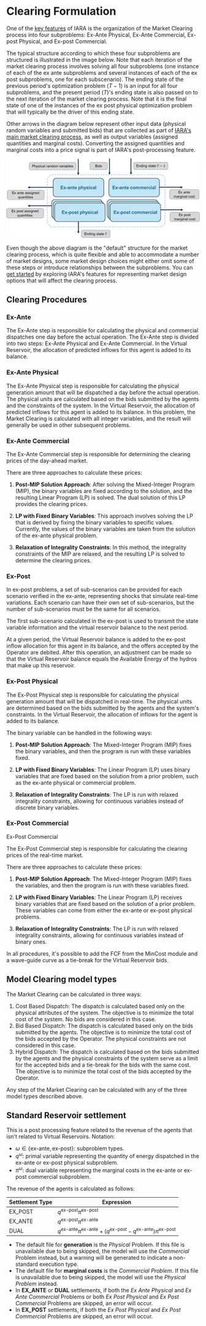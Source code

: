 # Clearing Formulation

One of the [key features](key_features.md) of IARA is the organization of the Market Clearing process into four subproblems: Ex-Ante Physical, Ex-Ante Commercial, Ex-post Physical, and Ex-post Commercial.

The typical structure according to which these four subproblems are structured is illustrated in the image below. Note that each iteration of the market clearing process involves solving all four subproblems (one instance of each of the ex ante subproblems and several instances of each of the ex post subproblems, one for each subscenario). The ending state of the previous period's optimization problem ($T-1$) is an input for all four subproblems, and the present period ($T$)'s ending state is also passed on to the next iteration of the market clearing process. Note that it is the final state of one of the instances of the ex post physical optimization problem that will typically be the driver of this ending state.

Other arrows in the diagram below represent other input data (physical random variables and submitted bids) that are collected as part of [IARA's main market clearing process](key_features.md#the-market-clearing-process), as well as output variables (assigned quantities and marginal costs). Converting the assigned quantities and marginal costs into a price signal is part of IARA's post-processing feature.

![Diagram](./assets/Picture_Subproblems.png)

Even though the above diagram is the "default" structure for the market clearing process, which is quite flexible and able to accommodate a number of market designs, some market design choices might either omit some of these steps or introduce relationships between the subproblems. You can [get started](tutorial/first_execution.md) by exploring IARA's features for representing market design options that will affect the clearing process.

## Clearing Procedures

### Ex-Ante

The Ex-Ante step is responsible for calculating the physical and commercial dispatches one day before the actual operation. The Ex-Ante step is divided into two steps: Ex-Ante Physical and Ex-Ante Commercial. 
In the Virtual Reservoir, the allocation of predicted inflows for this agent is added to its balance.

### Ex-Ante Physical

The Ex-Ante Physical step is responsible for calculating the physical generation amount that will be dispatched a day before the actual operation. The physical units are calculated based on the bids submitted by the agents and the constraints of the system. In the Virtual Reservoir, the allocation of predicted inflows for this agent is added to its balance.
In this problem, the Market Clearing is calculated with all integer variables, and the result will generally be used in other subsequent problems.

### Ex-Ante Commercial

The Ex-Ante Commercial step is responsible for determining the clearing prices of the day-ahead market.

There are three approaches to calculate these prices:

1. **Post-MIP Solution Approach**: After solving the Mixed-Integer Program (MIP), the binary variables are fixed according to the solution, and the resulting Linear Program (LP) is solved. The dual solution of this LP provides the clearing prices.

2. **LP with Fixed Binary Variables**: This approach involves solving the LP that is derived by fixing the binary variables to specific values. Currently, the values of the binary variables are taken from the solution of the ex-ante physical problem.

3. **Relaxation of Integrality Constraints**: In this method, the integrality constraints of the MIP are relaxed, and the resulting LP is solved to determine the clearing prices.

### Ex-Post

In ex-post problems, a set of sub-scenarios can be provided for each scenario verified in the ex-ante, representing shocks that simulate real-time variations. Each scenario can have their own set of sub-scenarios, but the number of sub-scenarios must be the same for all scenarios.

The first sub-scenario calculated in the ex-post is used to transmit the state variable information and the virtual reservoir balance to the next period.

At a given period, the Virtual Reservoir balance is added to the ex-post inflow allocation for this agent in its balance, and the offers accepted by the Operator are debited. After this operation, an adjustment can be made so that the Virtual Reservoir balance equals the Available Energy of the hydros that make up this reservoir.

### Ex-Post Physical

The Ex-Post Physical step is responsible for calculating the physical generation amount that will be dispatched in real-time. The physical units are determined based on the bids submitted by the agents and the system's constraints. In the Virtual Reservoir, the allocation of inflows for the agent is added to its balance.

The binary variable can be handled in the following ways:

1. **Post-MIP Solution Approach**: The Mixed-Integer Program (MIP) fixes the binary variables, and then the program is run with these variables fixed.

2. **LP with Fixed Binary Variables**: The Linear Program (LP) uses binary variables that are fixed based on the solution from a prior problem, such as the ex-ante physical or commercial problem.

3. **Relaxation of Integrality Constraints**: The LP is run with relaxed integrality constraints, allowing for continuous variables instead of discrete binary variables.

### Ex-Post Commercial

Ex-Post Commercial

The Ex-Post Commercial step is responsible for calculating the clearing prices of the real-time market.

There are three approaches to calculate these prices:

1. **Post-MIP Solution Approach**: The Mixed-Integer Program (MIP) fixes the variables, and then the program is run with these variables fixed.

2. **LP with Fixed Binary Variables**: The Linear Program (LP) receives binary variables that are fixed based on the solution of a prior problem. These variables can come from either the ex-ante or ex-post physical problems.

3. **Relaxation of Integrality Constraints**: The LP is run with relaxed integrality constraints, allowing for continuous variables instead of binary ones.

In all procedures, it's possible to add the FCF from the MinCost module and a wave-guide curve as a tie-break for the Virtual Reservoir bids.

## Model Clearing model types

The Market Clearing can be calculated in three ways:

1. Cost Based Dispatch: The dispatch is calculated based only on the physical attributes of the system. The objective is to minimize the total cost of the system. No bids are considered in this case.
2. Bid Based Dispatch: The dispatch is calculated based only on the bids submitted by the agents. The objective is to minimize the total cost of the bids accepted by the Operator. The physical constraints are not considered in this case.
3. Hybrid Dispatch: The dispatch is calculated based on the bids submitted by the agents and the physical constraints of the system serve as a limit for the accepted bids and a tie-break for the bids with the same cost. The objective is to minimize the total cost of the bids accepted by the Operator.

Any step of the Market Clearing can be calculated with any of the three model types described above.

## Standard Reservoir settlement

This is a post processing feature related to the revenue of the agents that isn't related to Virtual Reservoirs.
Notation:
- $\omega \in \{\text{ex-ante}, \text{ex-post}\}$: subproblem types.
- $q^{\omega}$: primal variable representing the quantity of energy dispatched in the ex-ante or ex-post physical subproblem.
- $\pi^{\omega}$: dual variable representing the marginal costs in the ex-ante or ex-post commercial subproblem.

The revenue of the agents is calculated as follows:

| Settlement Type | Expression |
| --------------- | ---------- |
| EX_POST | $q^{\text{ex-post}} \pi^{\text{ex-post}}$ |
| EX_ANTE | $q^{\text{ex-post}} \pi^{\text{ex-ante}}$ |
| DUAL  | $q^{\text{ex-ante}} \pi^{\text{ex-ante}}+(q^{\text{ex-post}}-q^{\text{ex-ante}} ) \pi^{\text{ex-post}}$ |

- The default file for **generation** is the *Physical* Problem. If this file is unavailable due to being skipped,
  the model will use the *Commercial* Problem instead, but a warning will be generated to indicate a non-standard execution type.
- The default file for **marginal costs** is the *Commercial Problem*. If this file is unavailable due to being skipped,
  the model will use the *Physical Problem* instead.
- In **EX_ANTE** or **DUAL** settlements, if both the *Ex Ante Physical* and *Ex Ante Commercial* Problems or
  both *Ex Post Physical* and *Ex Post Commercial* Problems are skipped, an error will occur.
- In **EX_POST** settlements, if both the *Ex Post Physical* and *Ex Post Commercial* Problems are skipped, an error will occur.

